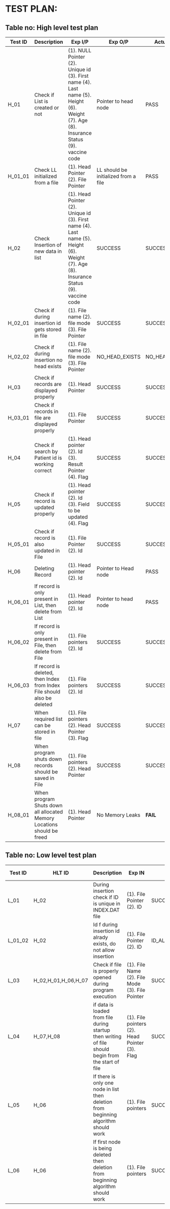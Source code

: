 # TEST PLAN:

## Table no: High level test plan

| **Test ID** | **Description**                                                         | **Exp I/P**                                                                                                                              | **Exp O/P**                          | **Actual Out** | **Type Of Test**   |
| ----------- | ----------------------------------------------------------------------- | ---------------------------------------------------------------------------------------------------------------------------------------- | ------------------------------------ | -------------- | ------------------ |
| H_01        | Check if List is created or not                                         | (1). NULL Pointer (2). Unique id (3). First name (4). Last name (5). Height (6). Weight (7). Age (8). Insurance Status (9). vaccine code | Pointer to head node                 | PASS           | Requirement based  |
| H_01_01     | Check LL initialized from a file                                        | (1). Head Pointer (2). File Pointer                                                                                                      | LL should be initialized from a file | PASS           | Scenario/Technical |
| H_02        | Check Insertion of new data in list                                     | (1). Head Pointer (2). Unique id (3). First name (4). Last name (5). Height (6). Weight (7). Age (8). Insurance Status (9). vaccine code | SUCCESS                              | SUCCESS        | Requirement based  |
| H_02_01     | Check if during insertion id gets stored in file                        | (1). File name (2). file mode (3). File Pointer                                                                                          | SUCCESS                              | SUCCESS        | Requirement based  |
| H_02_02     | Check if during insertion no head exists                                | (1). File name (2). file mode (3). File Pointer                                                                                          | NO_HEAD_EXISTS                       | NO_HEAD_EXISTS | Technical          |
| H_03        | Check if records are displayed properly                                 | (1). Head Pointer                                                                                                                        | SUCCESS                              | SUCCESS        | Requirement based  |
| H_03_01     | Check if records in file are displayed properly                         | (1). File Pointer                                                                                                                        | SUCCESS                              | SUCCESS        | Technical          |
| H_04        | Check if search by Patient id is working correct                        | (1). Head pointer (2). Id (3). Result Pointer (4). Flag                                                                                  | SUCCESS                              | SUCCESS        | Requirement based  |
| H_05        | Check if record is updated properly                                     | (1). Head pointer (2). Id (3). Field to be updated (4). Flag                                                                             | SUCCESS                              | SUCCESS        | Requirement based  |
| H_05_01     | Check if record is also updated in File                                 | (1). File Pointer (2). Id                                                                                                                | SUCCESS                              | SUCCESS        | Technical          |
| H_06        | Deleting Record                                                         | (1). Head pointer (2). Id                                                                                                                | Pointer to Head node                 | PASS           | Requirement based  |
| H_06_01     | If record is only present in List, then delete from List                | (1). Head pointer (2). Id                                                                                                                | Pointer to head node                 | PASS           | Technical          |
| H_06_02     | If record is only present in File, then delete from File                | (1). File pointers (2). Id                                                                                                               | SUCCESS                              | SUCCESS        | Technical          |
| H_06_03     | If record is deleted, then Index from Index File should also be deleted | (1). File pointers (2). Id                                                                                                               | SUCCESS                              | SUCCESS        | Technical          |
| H_07        | When required list can be stored in file                                | (1). File pointers (2). Head Pointer (3). Flag                                                                                           | SUCCESS                              | SUCCESS        | Requirement based  |
| H_08        | When program shuts down records should be saved in File                 | (1). File pointers (2). Head Pointer                                                                                                     | SUCCESS                              | SUCCESS        | Requirement based  |
| H_08_01     | When program Shuts down all allocated Memory Locations should be freed  | (1). Head Pointer                                                                                                                        | No Memory Leaks                      | **FAIL**       | Technical          |

## Table no: Low level test plan

| **Test ID** | **HLT ID**          | **Description**                                                                                     | **Exp IN**                                      | **Exp OUT**       | **Actual Out**    | **Type Of Test**  |
| ----------- | ------------------- | --------------------------------------------------------------------------------------------------- | ----------------------------------------------- | ----------------- | ----------------- | ----------------- |
| L_01        | H_02                | During insertion check if ID is unique in INDEX.DAT file                                            | (1). File Pointer (2). ID                       | SUCCESS           | SUCCESS           | Requirement based |
| L_01_02     | H_02                | Id f during insertion id alrady exists, do not allow insertion                                      | (1). File Pointer (2). ID                       | ID_ALREADY_EXISTS | ID_ALREADY_EXISTS | Scenario based    |
| L_03        | H_02,H_01,H_06,H_07 | Check if file is properly opened during program execution                                           | (1). File Name (2). File Mode (3). File Pointer | SUCCESS           | SUCCESS           | Technical         |
| L_04        | H_07,H_08           | if data is loaded from file during startup then writing of file should begin from the start of file | (1). File pointers (2). Head Pointer (3). Flag  | SUCCESS           | SUCCESS           | Technical         |
| L_05        | H_06                | If there is only one node in list then deletion from beginning algorithm should work                | (1). File pointers                              | SUCCESS           | SUCCESS           | Technical         |
| L_06        | H_06                | If first node is being deleted then deletion from beginning algorithm should work                   | (1). File pointers                              | SUCCESS           | SUCCESS           | Technical         |
